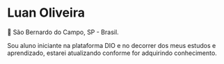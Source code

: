 # Luan Oliveira

📍 São Bernardo do Campo, SP - Brasil.

Sou aluno iniciante na plataforma DIO e no decorrer dos meus estudos e aprendizado, estarei atualizando conforme for adquirindo conhecimento.
